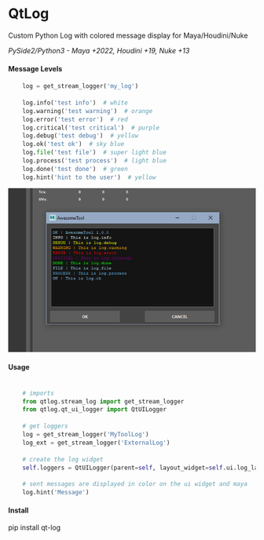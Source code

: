 # QtLog
Custom Python Log with colored message display for Maya/Houdini/Nuke

*PySide2/Python3 - Maya +2022, Houdini +19, Nuke +13*

#### Message Levels

```python
    log = get_stream_logger('my_log')

    log.info('test info')  # white
    log.warning('test warning')  # orange
    log.error('test error')  # red
    log.critical('test critical')  # purple
    log.debug('test debug')  # yellow
    log.ok('test ok')  # sky blue
    log.file('test file')  # super light blue
    log.process('test process')  # light blue
    log.done('test done')  # green
    log.hint('hint to the user')  # yellow
```

![Example APP ScreenShot](https://github.com/MaxRocamora/QtLog/blob/main/images/example_tool.png?raw=true)

#### Usage

```python

    # imports
    from qtlog.stream_log import get_stream_logger
    from qtlog.qt_ui_logger import QtUILogger

    # get loggers
    log = get_stream_logger('MyToolLog')
    log_ext = get_stream_logger('ExternalLog')

    # create the log widget
    self.loggers = QtUILogger(parent=self, layout_widget=self.ui.log_layout, loggers=[log, log_ext])

    # sent messages are displayed in color on the ui widget and maya
    log.hint('Message')

```
#### Install
pip install qt-log
